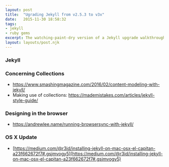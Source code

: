 ```yaml
---
layout: post
title:  "Ugrading Jekyll from v2.5.3 to v3x"
date:   2015-11-30 18:58:32
tags:
- jekyll
- ruby gems
excerpt: The watching-paint-dry version of a Jekyll upgrade walkthrough post.
layout: layouts/post.njk
---
```


### Jekyll

### Concerning Collections

- https://www.smashingmagazine.com/2016/02/content-modeling-with-jekyll/
- Making use of collections: https://mademistakes.com/articles/jekyll-style-guide/


### Designing in the browser

- https://andrewlee.name/running-browsersync-with-jekyll/



### OS X Update

- [https://medium.com/@r3id/installing-jekyll-on-mac-osx-el-capitan-a23f662672f7#.gsjmvogy5](https://medium.com/@r3id/installing-jekyll-on-mac-osx-el-capitan-a23f662672f7#.gsjmvogy5)
